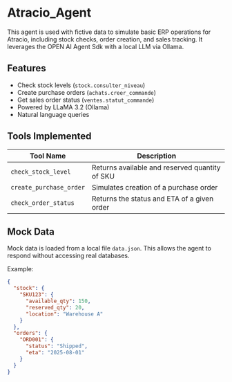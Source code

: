 # Atracio_Agent
This agent is used with fictive data to simulate basic ERP operations for Atracio, including stock checks, order creation, and sales tracking. It leverages the OPEN AI Agent Sdk with a local LLM via Ollama.


##  Features

-  Check stock levels (`stock.consulter_niveau`)
-  Create purchase orders (`achats.creer_commande`)
-  Get sales order status (`ventes.statut_commande`)
-  Powered by LLaMA 3.2 (Ollama)
-  Natural language queries

##  Tools Implemented

| Tool Name             | Description                                      |
|-----------------------|--------------------------------------------------|
| `check_stock_level`   | Returns available and reserved quantity of SKU   |
| `create_purchase_order` | Simulates creation of a purchase order         |
| `check_order_status`  | Returns the status and ETA of a given order      |

##  Mock Data

Mock data is loaded from a local file `data.json`. This allows the agent to respond without accessing real databases.

Example:

```json
{
  "stock": {
    "SKU123": {
      "available_qty": 150,
      "reserved_qty": 20,
      "location": "Warehouse A"
    }
  },
  "orders": {
    "ORD001": {
      "status": "Shipped",
      "eta": "2025-08-01"
    }
  }
}


